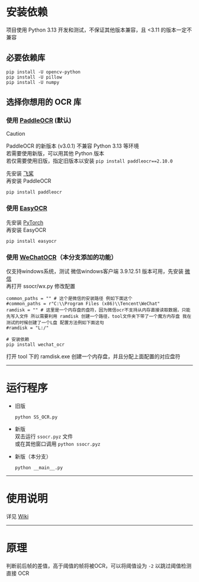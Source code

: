 # 安装依赖

项目使用 Python 3.13 开发和测试，不保证其他版本兼容，且 <3.11 的版本一定不兼容

## 必要依赖库
```
pip install -U opencv-python
pip install -U pillow
pip install -U numpy
```


## 选择你想用的 OCR 库

### 使用 [PaddleOCR](https://github.com/PaddlePaddle/PaddleOCR/) (默认)

> [!CAUTION]
> PaddleOCR 的新版本 (v3.0.1) 不兼容 Python 3.13 等环境  
> 若需要使用新版，可以用其他 Python 版本  
> 若仅需要使用旧版，指定旧版本以安装 `pip install paddleocr==2.10.0`

先安装 [飞桨](https://www.paddlepaddle.org.cn/install/quick?docurl=/documentation/docs/zh/install/pip/windows-pip.html)  
再安装 PaddleOCR

```
pip install paddleocr
```

### 使用 [EasyOCR](https://github.com/JaidedAI/EasyOCR)

先安装 [PyTorch](https://pytorch.org/)  
再安装 EasyOCR

```
pip install easyocr
```

### 使用 [WeChatOCR](https://github.com/kanadeblisst00/wechat_ocr)（本分支添加的功能）

仅支持windows系统，测试 微信windows客户端 3.9.12.51 版本可用，先安装 [微信](https://pc.weixin.qq.com)  
再打开 ssocr/wx.py 修改配置
```
common_paths = "" # 这个是微信的安装路径 例如下面这个
#common_paths = r"C:\\Program Files (x86)\\Tencent\WeChat"
ramdisk = "" # 这里是一个内存盘的盘符，因为微信ocr不支持从内存直接读取数据，只能先写入文件 所以需要利用 ramdisk 创建一个路径，tool文件夹下带了一个魔方内存盘 我在测试的时候创建了一个L盘 配置方法例如下面这句
#ramdisk = "L:/"
```
```
# 安装依赖
pip install wechat_ocr
```
打开 tool 下的 ramdisk.exe 创建一个内存盘，并且分配上面配置的对应盘符


***

# 运行程序

* 旧版
  ```
  python SS_OCR.py
  ```

* 新版  
  双击运行 `ssocr.pyz` 文件  
  或在其他窗口调用 `python ssocr.pyz`

* 新版（本分支）
  ```
  python __main__.py
  ```
***

# 使用说明
详见 [Wiki](https://github.com/op200/Simple_Subtitle_OCR/wiki)

***

# 原理
判断前后帧的差值，高于阈值的帧将被OCR，可以将阈值设为 `-2` 以跳过阈值检测直接 OCR
